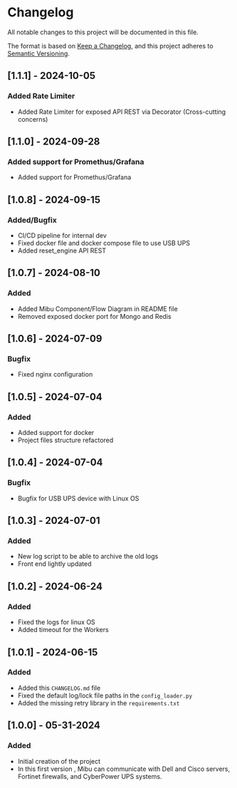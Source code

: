 # Changelog

All notable changes to this project will be documented in this file.

The format is based on [Keep a Changelog](https://keepachangelog.com/en/1.0.0/), and this project adheres to [Semantic Versioning](https://semver.org/spec/v2.0.0.html).



## [1.1.1] - 2024-10-05
### Added Rate Limiter
- Added Rate Limiter for exposed API REST via Decorator (Cross-cutting concerns)

## [1.1.0] - 2024-09-28
### Added support for Promethus/Grafana
- Added support for Promethus/Grafana

## [1.0.8] - 2024-09-15
### Added/Bugfix
- CI/CD pipeline for internal dev
- Fixed docker file and docker compose file to use USB UPS
- Added reset_engine API REST

## [1.0.7] - 2024-08-10
### Added
- Added Mibu Component/Flow Diagram in README file
- Removed exposed docker port for Mongo and Redis  

## [1.0.6] - 2024-07-09
### Bugfix
- Fixed nginx configuration

## [1.0.5] - 2024-07-04
### Added
- Added support for docker
- Project files structure refactored

## [1.0.4] - 2024-07-04
### Bugfix
- Bugfix for USB UPS device with Linux OS

## [1.0.3] - 2024-07-01
### Added
- New log script to be able to archive the old logs
- Front end lightly updated

## [1.0.2] - 2024-06-24
### Added
- Fixed the logs for linux OS
- Added timeout for the Workers

## [1.0.1] - 2024-06-15
### Added
- Added this `CHANGELOG.md` file
- Fixed the default log/lock file paths in the `config_loader.py`
- Added the missing retry library in the `requirements.txt`

## [1.0.0] - 05-31-2024
### Added
- Initial creation of the project
- In this first version , Mibu can communicate with Dell and Cisco servers, Fortinet firewalls, and CyberPower UPS systems.



